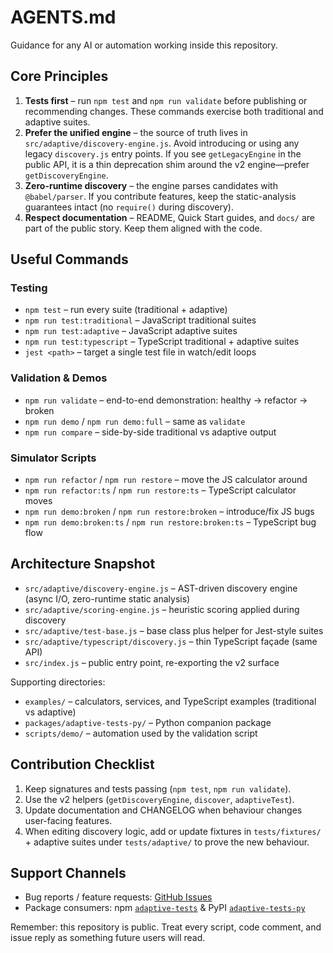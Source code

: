 # AGENTS.md

Guidance for any AI or automation working inside this repository.

## Core Principles

1. **Tests first** – run `npm test` and `npm run validate` before publishing or
   recommending changes. These commands exercise both traditional and adaptive
   suites.
2. **Prefer the unified engine** – the source of truth lives in
   `src/adaptive/discovery-engine.js`. Avoid introducing or using any legacy
   `discovery.js` entry points. If you see `getLegacyEngine` in the public API,
   it is a thin deprecation shim around the v2 engine—prefer `getDiscoveryEngine`.
3. **Zero-runtime discovery** – the engine parses candidates with
   `@babel/parser`. If you contribute features, keep the static-analysis
   guarantees intact (no `require()` during discovery).
4. **Respect documentation** – README, Quick Start guides, and `docs/` are part
   of the public story. Keep them aligned with the code.

## Useful Commands

### Testing

- `npm test` – run every suite (traditional + adaptive)
- `npm run test:traditional` – JavaScript traditional suites
- `npm run test:adaptive` – JavaScript adaptive suites
- `npm run test:typescript` – TypeScript traditional + adaptive suites
- `jest <path>` – target a single test file in watch/edit loops

### Validation & Demos

- `npm run validate` – end-to-end demonstration: healthy → refactor → broken
- `npm run demo` / `npm run demo:full` – same as `validate`
- `npm run compare` – side-by-side traditional vs adaptive output

### Simulator Scripts

- `npm run refactor` / `npm run restore` – move the JS calculator around
- `npm run refactor:ts` / `npm run restore:ts` – TypeScript calculator moves
- `npm run demo:broken` / `npm run restore:broken` – introduce/fix JS bugs
- `npm run demo:broken:ts` / `npm run restore:broken:ts` – TypeScript bug flow

## Architecture Snapshot

- `src/adaptive/discovery-engine.js` – AST-driven discovery engine (async I/O,
  zero-runtime static analysis)
- `src/adaptive/scoring-engine.js` – heuristic scoring applied during discovery
- `src/adaptive/test-base.js` – base class plus helper for Jest-style suites
- `src/adaptive/typescript/discovery.js` – thin TypeScript façade (same API)
- `src/index.js` – public entry point, re-exporting the v2 surface

Supporting directories:

- `examples/` – calculators, services, and TypeScript examples (traditional vs
  adaptive)
- `packages/adaptive-tests-py/` – Python companion package
- `scripts/demo/` – automation used by the validation script

## Contribution Checklist

1. Keep signatures and tests passing (`npm test`, `npm run validate`).
2. Use the v2 helpers (`getDiscoveryEngine`, `discover`, `adaptiveTest`).
3. Update documentation and CHANGELOG when behaviour changes user-facing
   features.
4. When editing discovery logic, add or update fixtures in
   `tests/fixtures/` + adaptive suites under `tests/adaptive/` to prove the new
   behaviour.

## Support Channels

- Bug reports / feature requests: [GitHub Issues](https://github.com/anon57396/adaptive-tests/issues)
- Package consumers: npm [`adaptive-tests`](https://www.npmjs.com/package/adaptive-tests) &
  PyPI [`adaptive-tests-py`](https://pypi.org/project/adaptive-tests-py/)

Remember: this repository is public. Treat every script, code comment, and issue
reply as something future users will read.
